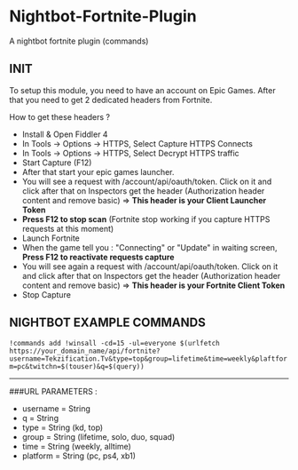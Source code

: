 # Nightbot-Fortnite-Plugin
A nightbot fortnite plugin (commands)

## INIT

To setup this module, you need to have an account on Epic Games. After that you need to get 2 dedicated headers from Fortnite.

How to get these headers ?

*   Install & Open Fiddler 4
*   In Tools -> Options -> HTTPS, Select Capture HTTPS Connects
*   In Tools -> Options -> HTTPS, Select Decrypt HTTPS traffic
*   Start Capture (F12)
*   After that start your epic games launcher.
*   You will see a request with /account/api/oauth/token. Click on it and click after that on Inspectors get the header (Authorization header content and remove basic) => **This header is your Client Launcher Token**
*   **Press F12 to stop scan** (Fortnite stop working if you capture HTTPS requests at this moment)
*   Launch Fortnite
*   When the game tell you : "Connecting" or "Update" in waiting screen, **Press F12 to reactivate requests capture**
*   You will see again a request with /account/api/oauth/token. Click on it and click after that on Inspectors get the header (Authorization header content and remove basic) => **This header is your Fortnite Client Token**
*   Stop Capture

## NIGHTBOT EXAMPLE COMMANDS

 `!commands add !winsall -cd=15 -ul=everyone $(urlfetch https://your_domain_name/api/fortnite?username=Tekzification.Tv&type=top&group=lifetime&time=weekly&plaftform=pc&twitchn=$(touser)&q=$(query))`
 
---

###URL PARAMETERS :
- username = String
- q = String
- type = String (kd, top)
- group = String (lifetime, solo, duo, squad)
- time = String (weekly, alltime)
- platform = String (pc, ps4, xb1)
